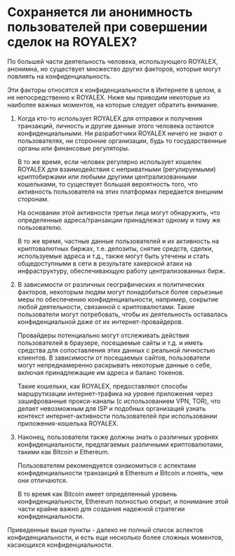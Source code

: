 # Сохраняется ли анонимность пользователей при совершении сделок на ROYALEX?

По большей части деятельность человека, использующего ROYALEX, анонимна, но существует множество других факторов, которые могут повлиять на конфиденциальность.

Эти факторы относятся к конфиденциальности в Интернете в целом, а не непосредственно к ROYALEX. Ниже мы приводим некоторые из наиболее важных моментов, на которые следует обратить внимание.

1. Когда кто-то использует ROYALEX для отправки и получения транзакций, личность и другие данные этого человека остаются конфиденциальными. Ни разработчики ROYALEX ничего не знают о пользователях, ни сторонние организации, будь то государственные органы или финансовые регуляторы.

   В то же время, если человек регулярно использует кошелек ROYALEX для взаимодействия с неприватными (регулируемыми) криптобиржами или любыми другими централизованными кошельками, то существует большая вероятность того, что активность пользователя на этих платформах передается внешним сторонам.

   На основании этой активности третьи лица могут обнаружить, что определенные адреса/транзакции принадлежат одному и тому же пользователю.

   В то же время, частные данные пользователей и их активность на криптовалютных биржах, т.е. депозиты, снятие средств, сделки, используемые адреса и т.д., также могут быть утечены и стать общедоступными в сети в результате хакерской атаки на инфраструктуру, обеспечивающую работу централизованных бирж.

2. В зависимости от различных географических и политических факторов, некоторым людям могут понадобиться более серьезные меры по обеспечению конфиденциальности, например, сокрытие любой деятельности, связанной с криптовалютами. Такие пользователи могут потребовать, чтобы их деятельность оставалась конфиденциальной даже от их интернет-провайдеров.

   Провайдеры потенциально могут отслеживать действия пользователей в браузере, посещаемые сайты и т.д. и иметь средства для сопоставления этих данных с реальной личностью клиентов. В зависимости от посещаемых сайтов, пользователи могут непреднамеренно раскрывать некоторые данные о себе, включая принадлежащие им адреса и баланс токенов.

   Такие кошельки, как ROYALEX, предоставляют способы маршрутизации интернет-трафика на уровне приложения через зашифрованные прокси-каналы (с использованием VPN, TOR), что делает невозможным для ISP и подобных организаций узнать контекст интернет-активности пользователей при использовании приложения-кошелька ROYALEX.

3. Наконец, пользователи также должны знать о различных уровнях конфиденциальности, предлагаемых различными криптовалютами, такими как Bitcoin и Ethereum.

   Пользователям рекомендуется ознакомиться с аспектами конфиденциальности транзакций в Ethereum и Bitcoin и понять, чем они отличаются.

   В то время как Bitcoin имеет определенный уровень конфиденциальности, Ethereum полностью открыт, и понимание этой части крайне важно для создания надежной стратегии конфиденциальности.

Приведенные выше пункты - далеко не полный список аспектов конфиденциальности, и есть еще несколько более сложных моментов, касающихся конфиденциальности.